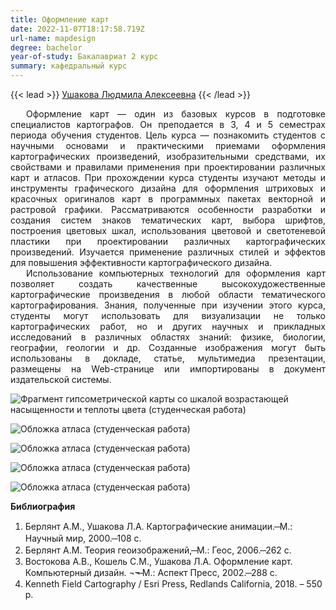 ```yaml
---
title: Оформление карт
date: 2022-11-07T18:17:58.719Z
url-name: mapdesign
degree: bachelor
year-of-study: Бакалавриат 2 курс
summary: кафедральный курс
---
```

{{< lead >}} [Ушакова Людмила Алексеевна](https://istina.msu.ru/profile/UshakovaLA/) {{< /lead >}}

<div style="text-align: justify; text-indent: 25px;">
Оформление карт — один из базовых курсов в подготовке специалистов картографов. Он преподается в 3, 4 и 5 семестрах периода обучения студентов. Цель курса — познакомить студентов с научными основами и практическими приемами оформления картографических произведений, изобразительными средствами, их свойствами и правилами применения при проектировании различных карт и атласов. При прохождении курса студенты изучают методы и инструменты графического дизайна для оформления штриховых и красочных оригиналов карт в программных пакетах векторной и растровой графики. Рассматриваются особенности разработки и создания систем знаков тематических карт, выбора шрифтов, построения цветовых шкал, использования цветовой и светотеневой пластики при проектировании различных картографических произведений. Изучается применение различных стилей и эффектов для повышения эффективности картографического дизайна.  </div>
<div style="text-align: justify; text-indent: 25px;">
Использование компьютерных технологий для оформления карт позволяет создать качественные высокохудожественные картографические произведения в любой области тематического картографирования. Знания, полученные при изучении этого курса, студенты могут использовать для визуализации не только картографических работ, но и других научных и прикладных исследований в различных областях знаний: физике, биологии, географии, геологии и др. Созданные изображения могут быть использованы в докладе, статье, мультимедиа презентации, размещены на Web-странице или импортированы в документ издательской системы.</div>

![Фрагмент гипсометрической карты со шкалой возрастающей насыщенности и теплоты цвета (студенческая работа) ](img/mapd1.jpg "Фрагмент гипсометрической карты со шкалой возрастающей насыщенности и теплоты цвета (студенческая работа)")

![Обложка атласа (студенческая работа)](img/mapdesign5.jpg "Обложка атласа (студенческая работа)")

![Обложка атласа (студенческая работа)](img/mapd2.jpg "Обложка атласа (студенческая работа)")

![Обложка атласа (студенческая работа)](img/mapd3.jpg "Обложка атласа (студенческая работа)")

![Обложка атласа (студенческая работа)](img/mapd4.jpg "Обложка атласа (студенческая работа)")

**Библиография**

1. Берлянт А.М., Ушакова Л.А. Картографические анимации. ̶  М.: Научный мир, 2000.  ̶ 108 с.
2. Берлянт А.М. Теория геоизображений,  ̶  М.: Геос, 2006. ̶ 262 с.
3. Востокова А.В., Кошель С.М., Ушакова Л.А. Оформление карт. Компьютерный дизайн.  ¬¬̶  М.: Аспект Пресс, 2002.  ̶ 288 с. 
4. Kenneth Field Cartography / Esri Press, Redlands California, 2018. – 550 p.